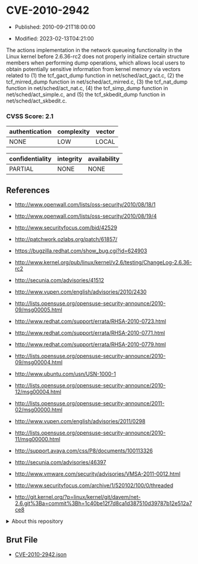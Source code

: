 # CVE-2010-2942

- Published: 2010-09-21T18:00:00

- Modified: 2023-02-13T04:21:00

The actions implementation in the network queueing functionality in the Linux kernel before 2.6.36-rc2 does not properly initialize certain structure members when performing dump operations, which allows local users to obtain potentially sensitive information from kernel memory via vectors related to (1) the tcf_gact_dump function in net/sched/act_gact.c, (2) the tcf_mirred_dump function in net/sched/act_mirred.c, (3) the tcf_nat_dump function in net/sched/act_nat.c, (4) the tcf_simp_dump function in net/sched/act_simple.c, and (5) the tcf_skbedit_dump function in net/sched/act_skbedit.c.

### CVSS Score: **2.1**

| authentication | complexity | vector |
| --- | --- | --- |
| NONE | LOW | LOCAL |

| confidentiality | integrity | availability |
| --- | --- | --- |
| PARTIAL | NONE | NONE |

## References

* http://www.openwall.com/lists/oss-security/2010/08/18/1

* http://www.openwall.com/lists/oss-security/2010/08/19/4

* http://www.securityfocus.com/bid/42529

* http://patchwork.ozlabs.org/patch/61857/

* https://bugzilla.redhat.com/show_bug.cgi?id=624903

* http://www.kernel.org/pub/linux/kernel/v2.6/testing/ChangeLog-2.6.36-rc2

* http://secunia.com/advisories/41512

* http://www.vupen.com/english/advisories/2010/2430

* http://lists.opensuse.org/opensuse-security-announce/2010-09/msg00005.html

* http://www.redhat.com/support/errata/RHSA-2010-0723.html

* http://www.redhat.com/support/errata/RHSA-2010-0771.html

* http://www.redhat.com/support/errata/RHSA-2010-0779.html

* http://lists.opensuse.org/opensuse-security-announce/2010-09/msg00004.html

* http://www.ubuntu.com/usn/USN-1000-1

* http://lists.opensuse.org/opensuse-security-announce/2010-12/msg00004.html

* http://lists.opensuse.org/opensuse-security-announce/2011-02/msg00000.html

* http://www.vupen.com/english/advisories/2011/0298

* http://lists.opensuse.org/opensuse-security-announce/2010-11/msg00000.html

* http://support.avaya.com/css/P8/documents/100113326

* http://secunia.com/advisories/46397

* http://www.vmware.com/security/advisories/VMSA-2011-0012.html

* http://www.securityfocus.com/archive/1/520102/100/0/threaded

* http://git.kernel.org/?p=linux/kernel/git/davem/net-2.6.git%3Ba=commit%3Bh=1c40be12f7d8ca1d387510d39787b12e512a7ce8

<details>
<summary>About this repository</summary> 

  This repository is part of the project [Live Hack CVE](https://github.com/Live-Hack-CVE). Main website can be found [www.live-hack.org](https://www.live-hack.org) 
  
  Made by [Sn0wAlice](https://github.com/Sn0wAlice) for the people that care about security and need to have a feed of the latest CVEs. Hope you enjoy it, don't forget to star the repo and follow me on [Twitter](https://twitter.com/Sn0wAlice) and [Github](https://github.com/Sn0wAlice). And that is my [personnal website](https://www.alice-snow.me/)

  - [Home Page](https://github.com/Live-Hack-CVE)
  - [Framework](https://github.com/Live-Hack-CVE/cve-framework)
  - [CVE database](https://github.com/Live-Hack-CVE/full_database)
  - [Changelog](https://github.com/Live-Hack-CVE/Changelog)
</details>

## Brut File

* [CVE-2010-2942.json](https://raw.githubusercontent.com/Live-Hack-CVE/full_database/main/cves/2010/CVE-2010-2942.json)

